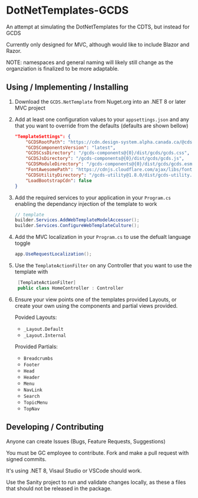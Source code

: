 # DotNetTemplates-GCDS
An attempt at simulating the DotNetTemplates for the CDTS, but instead for GCDS

Currently only designed for MVC, although would like to include Blazor and Razor.

NOTE: namespaces and general naming will likely still change as the organziation is finalized to be more adaptable.

## Using / Implementing / Installing

1. Download the `GCDS.NetTemplate` from Nuget.org into an .NET 8 or later MVC project

2. Add at least one configuration values to your `appsettings.json` and any that you want to override from the defaults (defaults are shown bellow)
    ```json
    "TemplateSettings": {
        "GCDSRootPath": "https://cdn.design-system.alpha.canada.ca/@cdssnc",
        "GCDSComponentsVersion": "latest",
        "GCDSCssDirectory": "/gcds-components@{0}/dist/gcds/gcds.css",
        "GCDSJsDirectory": "/gcds-components@{0}/dist/gcds/gcds.js",
        "GCDSModuleDirectory": "/gcds-components@{0}/dist/gcds/gcds.esm.js",
        "FontAwesomePath": "https://cdnjs.cloudflare.com/ajax/libs/font-awesome/6.4.2/css/all.min.css",
        "GCDSUtilityDirectory": "/gcds-utility@1.8.0/dist/gcds-utility.min.css",
        "LoadBootstrapCdn": false
    }
    ```

3. Add the required services to your application in your `Program.cs` enabling the dependancy injection of the template to work
    ```csharp
    // template
    builder.Services.AddWebTemplateModelAccessor();
    builder.Services.ConfigureWebTemplateCulture();
    ```

4. Add the MVC localization in your `Program.cs` to use the defualt language toggle 
    ```csharp
    app.UseRequestLocalization();
    ```

5. Use the `TemplateActionFilter` on any Controller that you want to use the template with
   ```csharp
    [TemplateActionFilter]
    public class HomeController : Controller
    ```

6. Ensure your view points one of the templates provided Layouts, or create your own using the components and partial views provided.

   Povided Layouts:
    - `_Layout.Default`
    - `_Layout.Internal`
    
   Provided Partials:
    - `Breadcrumbs`
    - `Footer`
    - `Head`
    - `Header`
    - `Menu`
    - `NavLink`
    - `Search`
    - `TopicMenu`
    - `TopNav`

## Developing / Contributing

Anyone can create Issues (Bugs, Feature Requests, Suggestions)

You must be GC employee to contribute. Fork and make a pull request with signed commits.

It's using .NET 8, Visaul Studio or VSCode should work.

Use the Sanity project to run and validate changes locally, as these a files that should not be released in the package.
